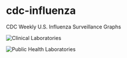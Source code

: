 # cdc-influenza
CDC Weekly U.S. Influenza Surveillance Graphs

![Clinical Laboratories](https://www.cdc.gov/flu/weekly/WeeklyArchives2022-2023/images/WHONPHL30_small.gif?raw=true)

![Public Health Laboratories](https://www.cdc.gov/flu/weekly/weeklyarchives2022-2023/images/WHOPHL30_small.gif?raw=true)
        